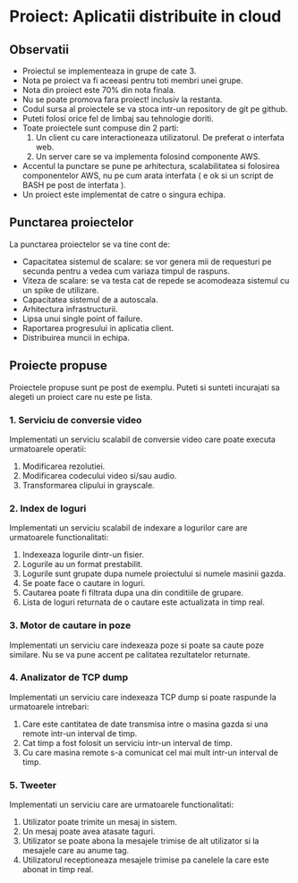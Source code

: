 # Proiect: Aplicatii distribuite in cloud

## Observatii

* Proiectul se implementeaza in grupe de cate 3.
* Nota pe proiect va fi aceeasi pentru toti membri unei grupe.
* Nota din proiect este 70% din nota finala.
* Nu se poate promova fara proiect! inclusiv la restanta.
* Codul sursa al proiectele se va stoca intr-un repository de git pe github.
* Puteti folosi orice fel de limbaj sau tehnologie doriti.
* Toate proiectele sunt compuse din 2 parti:
	1. Un client cu care interactioneaza utilizatorul. De preferat o interfata web.
	2. Un server care se va implementa folosind componente AWS.
* Accentul la punctare se pune pe arhitectura, scalabilitatea si folosirea componentelor AWS, nu pe cum arata interfata ( e ok si un script de BASH pe post de interfata ).
* Un proiect este implementat de catre o singura echipa.

## Punctarea proiectelor

La punctarea proiectelor se va tine cont de:

* Capacitatea sistemul de scalare: se vor genera mii de requesturi pe secunda pentru a vedea cum variaza timpul de raspuns.
* Viteza de scalare: se va testa cat de repede se acomodeaza sistemul cu un spike de utilizare.
* Capacitatea sistemul de a autoscala.
* Arhitectura infrastructurii.
* Lipsa unui single point of failure.
* Raportarea progresului in aplicatia client.
* Distribuirea muncii in echipa.

## Proiecte propuse

Proiectele propuse sunt pe post de exemplu. Puteti si sunteti incurajati sa alegeti un proiect care nu este pe lista.

### 1. Serviciu de conversie video

Implementati un serviciu scalabil de conversie video care poate executa urmatoarele operatii:

1. Modificarea rezolutiei.
2. Modificarea codecului video si/sau audio.
3. Transformarea clipului in grayscale.

### 2. Index de loguri

Implementati un serviciu scalabil de indexare a logurilor care are urmatoarele functionalitati:

1. Indexeaza logurile dintr-un fisier.
2. Logurile au un format prestabilit.
3. Logurile sunt grupate dupa numele proiectului si numele masinii gazda.
4. Se poate face o cautare in loguri.
5. Cautarea poate fi filtrata dupa una din conditiile de grupare.
6. Lista de loguri returnata de o cautare este actualizata in timp real.

### 3. Motor de cautare in poze

Implementati un serviciu care indexeaza poze si poate sa caute poze similare. Nu se va pune accent pe calitatea rezultatelor returnate.

### 4. Analizator de TCP dump

Implementati un serviciu care indexeaza TCP dump si poate raspunde la urmatoarele intrebari:

1. Care este cantitatea de date transmisa intre o masina gazda si una remote intr-un interval de timp.
2. Cat timp a fost folosit un serviciu intr-un interval de timp.
3. Cu care masina remote s-a comunicat cel mai mult intr-un interval de timp.

### 5. Tweeter

Implementati un serviciu care are urmatoarele functionalitati:

1. Utilizator poate trimite un mesaj in sistem.
2. Un mesaj poate avea atasate taguri.
3. Utilizator se poate abona la mesajele trimise de alt utilizator si la mesajele care au anume tag.
4. Utilizatorul receptioneaza mesajele trimise pa canelele la care este abonat in timp real.
